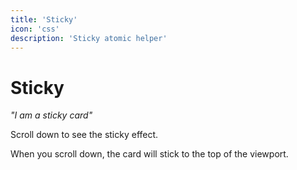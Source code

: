 ```yaml
---
title: 'Sticky'
icon: 'css'
description: 'Sticky atomic helper'
---
```


# Sticky

<cn-card class="sticky" title="Sticky">
  <i>"I am a sticky card"</i>
</cn-card>

<div style="height: 100vh; background: linear-gradient(to bottom, transparent, var(--color-secondary));">
  <p>Scroll down to see the sticky effect.</p>
  <p>When you scroll down, the card will stick to the top of the viewport.</p>
</div>